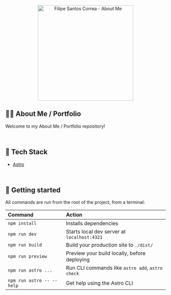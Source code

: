 <div align="center">
  <a href="https://santoscorrea.com">
    <img alt="Filipe Santos Correa - About Me" src="https://user-images.githubusercontent.com/3514796/55683989-79f20e00-5946-11e9-9893-6238244a8ab3.png" width="300" />
  </a>
</div>

## 👨‍💻 About Me / Portfolio

Welcome to my About Me / Portfolio repository!

<br/>

## 🎢 Tech Stack

- [Astro](https://astro.build/)

<br/>

## 🚀 Getting started

All commands are run from the root of the project, from a terminal:

| Command                   | Action                                           |
| :------------------------ | :----------------------------------------------- |
| `npm install`             | Installs dependencies                            |
| `npm run dev`             | Starts local dev server at `localhost:4321`      |
| `npm run build`           | Build your production site to `./dist/`          |
| `npm run preview`         | Preview your build locally, before deploying     |
| `npm run astro ...`       | Run CLI commands like `astro add`, `astro check` |
| `npm run astro -- --help` | Get help using the Astro CLI                     |
